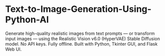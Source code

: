# Text-to-Image-Generation-Using-Python-AI
Generate high-quality realistic images from text prompts — or transform input images — using the Realistic Vision v6.0 (HyperVAE) Stable Diffusion model. No API keys. Fully offline. Built with Python, Tkinter GUI, and Flask Web UI.
